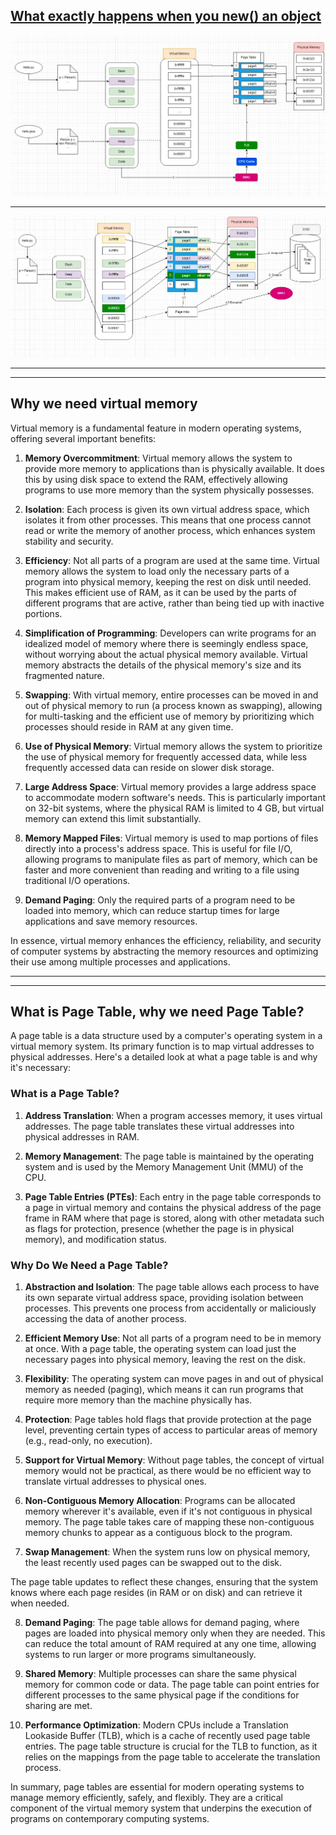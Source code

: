 ## [What exactly happens when you new() an object](https://iorilan.medium.com/what-exactly-happens-when-you-new-an-object-ea38d9740617)

![](virutal-memory.png)

---

![](swap-memory.png)

-----
-----

## Why we need virtual memory

Virtual memory is a fundamental feature in modern operating systems, offering several important benefits:

1. **Memory Overcommitment**: Virtual memory allows the system to provide more memory to applications than is physically available. It does this by using disk space to extend the RAM, effectively allowing programs to use more memory than the system physically possesses.

2. **Isolation**: Each process is given its own virtual address space, which isolates it from other processes. This means that one process cannot read or write the memory of another process, which enhances system stability and security.

3. **Efficiency**: Not all parts of a program are used at the same time. Virtual memory allows the system to load only the necessary parts of a program into physical memory, keeping the rest on disk until needed. This makes efficient use of RAM, as it can be used by the parts of different programs that are active, rather than being tied up with inactive portions.

4. **Simplification of Programming**: Developers can write programs for an idealized model of memory where there is seemingly endless space, without worrying about the actual physical memory available. Virtual memory abstracts the details of the physical memory's size and its fragmented nature.

5. **Swapping**: With virtual memory, entire processes can be moved in and out of physical memory to run (a process known as swapping), allowing for multi-tasking and the efficient use of memory by prioritizing which processes should reside in RAM at any given time.

6. **Use of Physical Memory**: Virtual memory allows the system to prioritize the use of physical memory for frequently accessed data, while less frequently accessed data can reside on slower disk storage.

7. **Large Address Space**: Virtual memory provides a large address space to accommodate modern software's needs. This is particularly important on 32-bit systems, where the physical RAM is limited to 4 GB, but virtual memory can extend this limit substantially.

8. **Memory Mapped Files**: Virtual memory is used to map portions of files directly into a process's address space. This is useful for file I/O, allowing programs to manipulate files as part of memory, which can be faster and more convenient than reading and writing to a file using traditional I/O operations.

9. **Demand Paging**: Only the required parts of a program need to be loaded into memory, which can reduce startup times for large applications and save memory resources.

In essence, virtual memory enhances the efficiency, reliability, and security of computer systems by abstracting the memory resources and optimizing their use among multiple processes and applications.

---
---

## What is Page Table, why we need Page Table?

A page table is a data structure used by a computer's operating system in a virtual memory system. Its primary function is to map virtual addresses to physical addresses. Here's a detailed look at what a page table is and why it's necessary:

### What is a Page Table?

1. **Address Translation**: When a program accesses memory, it uses virtual addresses. The page table translates these virtual addresses into physical addresses in RAM.

2. **Memory Management**: The page table is maintained by the operating system and is used by the Memory Management Unit (MMU) of the CPU.

3. **Page Table Entries (PTEs)**: Each entry in the page table corresponds to a page in virtual memory and contains the physical address of the page frame in RAM where that page is stored, along with other metadata such as flags for protection, presence (whether the page is in physical memory), and modification status.

### Why Do We Need a Page Table?

1. **Abstraction and Isolation**: The page table allows each process to have its own separate virtual address space, providing isolation between processes. This prevents one process from accidentally or maliciously accessing the data of another process.

2. **Efficient Memory Use**: Not all parts of a program need to be in memory at once. With a page table, the operating system can load just the necessary pages into physical memory, leaving the rest on the disk.

3. **Flexibility**: The operating system can move pages in and out of physical memory as needed (paging), which means it can run programs that require more memory than the machine physically has.

4. **Protection**: Page tables hold flags that provide protection at the page level, preventing certain types of access to particular areas of memory (e.g., read-only, no execution).

5. **Support for Virtual Memory**: Without page tables, the concept of virtual memory would not be practical, as there would be no efficient way to translate virtual addresses to physical ones.

6. **Non-Contiguous Memory Allocation**: Programs can be allocated memory wherever it's available, even if it's not contiguous in physical memory. The page table takes care of mapping these non-contiguous memory chunks to appear as a contiguous block to the program.

7. **Swap Management**: When the system runs low on physical memory, the least recently used pages can be swapped out to the disk.

The page table updates to reflect these changes, ensuring that the system knows where each page resides (in RAM or on disk) and can retrieve it when needed.

8. **Demand Paging**: The page table allows for demand paging, where pages are loaded into physical memory only when they are needed. This can reduce the total amount of RAM required at any one time, allowing systems to run larger or more programs simultaneously.

9. **Shared Memory**: Multiple processes can share the same physical memory for common code or data. The page table can point entries for different processes to the same physical page if the conditions for sharing are met.

10. **Performance Optimization**: Modern CPUs include a Translation Lookaside Buffer (TLB), which is a cache of recently used page table entries. The page table structure is crucial for the TLB to function, as it relies on the mappings from the page table to accelerate the translation process.

In summary, page tables are essential for modern operating systems to manage memory efficiently, safely, and flexibly. They are a critical component of the virtual memory system that underpins the execution of programs on contemporary computing systems.

